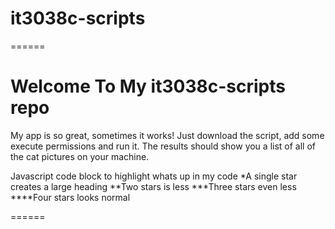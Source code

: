 # it3038c-scripts

======

Welcome To My it3038c-scripts repo
======

My app is so great, sometimes it works! Just download the script, add some execute permissions and run it. The results should show you a list of all of the cat pictures on your machine.

Javascript code block to highlight whats up in my code
*A single star creates a large heading **Two stars is less ***Three stars even less ****Four stars looks normal

======
